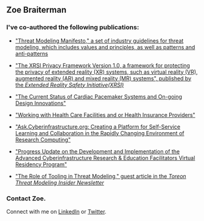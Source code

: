 ## Zoe Braiterman


### I've co-authored the following publications:

* ["Threat Modeling Manifesto," a set of industry guidelines for threat modeling, which includes values and principles, as well as patterns and anti-patterns](https://www.threatmodelingmanifesto.org)

* ["The XRSI Privacy Framework Version 1.0, a framework for protecting the privacy of extended reality (XR) systems, such as virtual reality (VR), augmented reality (AR) and mixed reality (MR) systems", published by the *Extended Reality Safety Initiative(XRSI)*](https://xrsi.org/publication/the-xrsi-privacy-framework)

* ["The Current Status of Cardiac Pacemaker Systems and On-going Design Innovations"](https://www.amazon.com/Current-Cardiac-Pacemaker-Systems-Innovations-ebook/dp/B083ZSC9K9)

* ["Working with Health Care Facilities and or Health Insurance Providers"](https://www.amazon.com/Working-Health-Facilities-Insurance-Providers-ebook/dp/B083GF3C46)

* ["Ask.Cyberinfrastructure.org: Creating a Platform for Self-Service Learning and Collaboration in the Rapidly Changing Environment of Research Computing"](https://www.academia.edu/73629465/Ask_Cyberinfrastructure_org_Creating_a_Platform_for_Self_Service_Learning_and_Collaboration_in_the_Rapidly_Changing_Environment_of_Research_Computing)

* ["Progress Update on the Development and Implementation of the Advanced Cyberinfrastructure Research & Education Facilitators Virtual Residency Program"](https://www.researchgate.net/publication/325154156_Progress_Update_on_the_Development_and_Implementation_of_the_Advanced_Cyberinfrastructure_Research_Education_Facilitators_Virtual_Residency_Program)

* ["The Role of Tooling in Threat Modeling," guest article in the *Toreon Threat Modeling Insider Newsletter*](https://www.toreon.com/tmi-newsletter-19-the-role-of-tooling-in-threat-modeling)

### Contact Zoe.
Connect with me on [LinkedIn](https://www.linkedin.com/in/zoebraiterman/) or [Twitter](https://twitter.com/zbraiterman).
